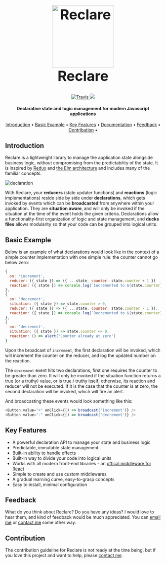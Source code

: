 <h1 align="center" style="font-size: 45px; font-weight: bolder;">
  <a
    href="https://github.com/reclarejs/reclare"><img src="https://user-images.githubusercontent.com/2817993/40689568-07d04312-63a3-11e8-8795-5d83f162c9bd.png" alt="Reclare" width="200">
  </a>
  <div>
    Reclare
  </div>
</h1>

<p align="center">
  <a href="https://travis-ci.org/reclarejs/reclare">
    <img src="https://travis-ci.org/reclarejs/reclare.svg?branch=master"
         alt="Travis">
  </a>
  <a href="https://coveralls.io/github/reclarejs/reclare?branch=master">
    <img src="https://coveralls.io/repos/github/reclarejs/reclare/badge.svg?branch=master">
  </a>
</p>

<h4 align="center">Declarative state and logic management for modern Javascript applications</h4>

<p align="center">
  <a href="#introduction">Introduction</a> •
  <a href="#basic-example">Basic Example</a> •
  <a href="#key-features">Key Features</a> •
  <a href="https://docs.reclare.io">Documentation</a> •
  <a href="#contribution">Feedback</a> •
  <a href="#contribution">Contribution</a> •
</p>


## Introduction

Reclare is a lightweight library to manage the application state alongside business logic, without compromising from the predictability of the state. It is inspired by [Redux](https://redux.js.org/) and [the Elm architecture](https://guide.elm-lang.org/architecture/) and includes many of the familiar concepts.

![declaration](https://user-images.githubusercontent.com/2817993/41203066-ebb68c22-6cda-11e8-9e52-da18f253c1be.png)

With Reclare, your **reducers** (state updater functions) and **reactions** (logic implementations) reside side by side under **declarations**, which gets invoked by events which can be **broadcasted** from anywhere within your application. They are **situation aware**, and will only be invoked if the situation at the time of the event holds the given criteria. Declarations allow a functionality-first organization of logic and state management, and **ducks files** allows modularity so that your code can be grouped into logical units.


## Basic Example

Below is an example of what declarations would look like in the context of a simple counter implementation with one simple rule: the counter cannot go below zero:

```javascript
{
  on: 'increment',
  reducer: ({ state }) => ({ ...state, counter: state.counter + 1 })
  reaction: ({ state }) => console.log(`Incremented to ${state.counter}`)
},
{
  on: 'decrement',
  situation: ({ state }) => state.counter > 0,
  reducer: ({ state }) => ({ ...state, counter: state.counter - 1 }),
  reaction: ({ state }) => console.log(`Decremented to ${state.counter}`)
},
{
  on: 'decrement',
  situation: ({ state }) => state.counter <= 0,
  reaction: () => alert('Counter already at zero')
}

```

Upon the broadcast of `increment`, the first declaration will be invoked, which will increment the counter on the reducer, and log the updated number on the reaction.

The `decrement` event hits two declarations, first one requires the counter to be greater than zero. It will only be invoked if the situation function returns a true (or a truthy) value, or is true / truthy itself; otherwise, its reaction and reducer will not be executed. If it is the case that the counter is at zero, the second declaration will be invoked, which will fire an alert.

And broadcasting these events would look something like this:

```javascript
<Button value="+" onClick={() => broadcast('increment')} />
<Button value="-" onClick={() => broadcast('decrement')} />
```


## Key Features

* A powerful declaration API to manage your state and business logic
* Predictable, immutable state management
* Built-in ability to handle effects
* Built-in way to divide your code into logical units
* Works with all modern front-end libraries - an [offical middleware for React](https://github.com/reclarejs/react-reclare)
* Simple to create and use custom middlewares
* A gradual learning curve, easy-to-grasp concepts
* Easy to install, minimal configuration


## Feedback

What do you think about Reclare? Do you have any ideas? I would love to hear them, and kind of feedback would be much appreciated. You can [email me](mailto:o.gelal77@gmail.com) or [contact me](https://oguzgelal.com) some other way.


## Contribution

The contribution guideline for Reclare is not ready at the time being, but if you love this project and want to help, please [contact me](mailto:o.gelal77@gmail.com).
